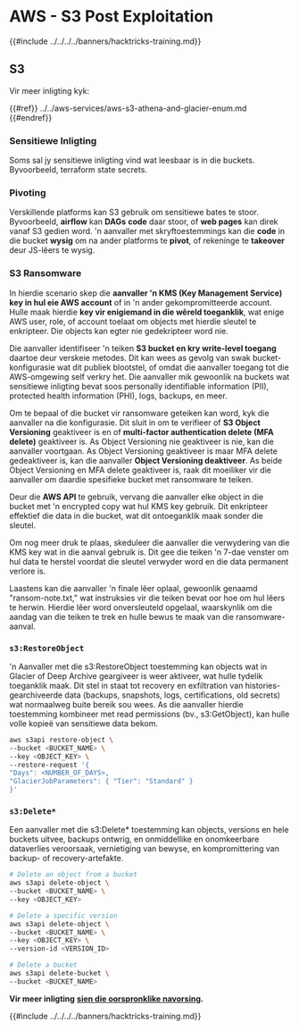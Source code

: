 # AWS - S3 Post Exploitation

{{#include ../../../../banners/hacktricks-training.md}}

## S3

Vir meer inligting kyk:

{{#ref}}
../../aws-services/aws-s3-athena-and-glacier-enum.md
{{#endref}}

### Sensitiewe Inligting

Soms sal jy sensitiewe inligting vind wat leesbaar is in die buckets. Byvoorbeeld, terraform state secrets.

### Pivoting

Verskillende platforms kan S3 gebruik om sensitiewe bates te stoor.  
Byvoorbeeld, **airflow** kan **DAGs** **code** daar stoor, of **web pages** kan direk vanaf S3 gedien word. 'n aanvaller met skryftoestemmings kan die **code** in die bucket **wysig** om na ander platforms te **pivot**, of rekeninge te **takeover** deur JS-lêers te wysig.

### S3 Ransomware

In hierdie scenario skep die **aanvaller 'n KMS (Key Management Service) key in hul eie AWS account** of in 'n ander gekompromitteerde account. Hulle maak hierdie **key vir enigiemand in die wêreld toeganklik**, wat enige AWS user, role, of account toelaat om objects met hierdie sleutel te enkripteer. Die objects kan egter nie gedekripteer word nie.

Die aanvaller identifiseer 'n teiken **S3 bucket en kry write-level toegang** daartoe deur verskeie metodes. Dit kan wees as gevolg van swak bucket-konfigurasie wat dit publiek blootstel, of omdat die aanvaller toegang tot die AWS-omgewing self verkry het. Die aanvaller mik gewoonlik na buckets wat sensitiewe inligting bevat soos personally identifiable information (PII), protected health information (PHI), logs, backups, en meer.

Om te bepaal of die bucket vir ransomware geteiken kan word, kyk die aanvaller na die konfigurasie. Dit sluit in om te verifieer of **S3 Object Versioning** geaktiveer is en of **multi-factor authentication delete (MFA delete)** geaktiveer is. As Object Versioning nie geaktiveer is nie, kan die aanvaller voortgaan. As Object Versioning geaktiveer is maar MFA delete gedeaktiveer is, kan die aanvaller **Object Versioning deaktiveer**. As beide Object Versioning en MFA delete geaktiveer is, raak dit moeiliker vir die aanvaller om daardie spesifieke bucket met ransomware te teiken.

Deur die **AWS API** te gebruik, vervang die aanvaller elke object in die bucket met 'n encrypted copy wat hul KMS key gebruik. Dit enkripteer effektief die data in die bucket, wat dit ontoeganklik maak sonder die sleutel.

Om nog meer druk te plaas, skeduleer die aanvaller die verwydering van die KMS key wat in die aanval gebruik is. Dit gee die teiken 'n 7-dae venster om hul data te herstel voordat die sleutel verwyder word en die data permanent verlore is.

Laastens kan die aanvaller 'n finale lêer oplaaI, gewoonlik genaamd "ransom-note.txt," wat instruksies vir die teiken bevat oor hoe om hul lêers te herwin. Hierdie lêer word onversleuteld opgelaaI, waarskynlik om die aandag van die teiken te trek en hulle bewus te maak van die ransomware-aanval.

### `s3:RestoreObject`

'n Aanvaller met die s3:RestoreObject toestemming kan objects wat in Glacier of Deep Archive geargiveer is weer aktiveer, wat hulle tydelik toeganklik maak. Dit stel in staat tot recovery en exfiltration van histories-gearchiveerde data (backups, snapshots, logs, certifications, old secrets) wat normaalweg buite bereik sou wees. As die aanvaller hierdie toestemming kombineer met read permissions (bv., s3:GetObject), kan hulle volle kopieë van sensitiewe data bekom.
```bash
aws s3api restore-object \
--bucket <BUCKET_NAME> \
--key <OBJECT_KEY> \
--restore-request '{
"Days": <NUMBER_OF_DAYS>,
"GlacierJobParameters": { "Tier": "Standard" }
}'
```
### `s3:Delete*`

Een aanvaller met die s3:Delete* toestemming kan objects, versions en hele buckets uitvee, backups ontwrig, en onmiddellike en onomkeerbare dataverlies veroorsaak, vernietiging van bewyse, en kompromittering van backup- of recovery-artefakte.
```bash
# Delete an object from a bucket
aws s3api delete-object \
--bucket <BUCKET_NAME> \
--key <OBJECT_KEY>

# Delete a specific version
aws s3api delete-object \
--bucket <BUCKET_NAME> \
--key <OBJECT_KEY> \
--version-id <VERSION_ID>

# Delete a bucket
aws s3api delete-bucket \
--bucket <BUCKET_NAME>
```
**Vir meer inligting** [**sien die oorspronklike navorsing**](https://rhinosecuritylabs.com/aws/s3-ransomware-part-1-attack-vector/)**.**

{{#include ../../../../banners/hacktricks-training.md}}
